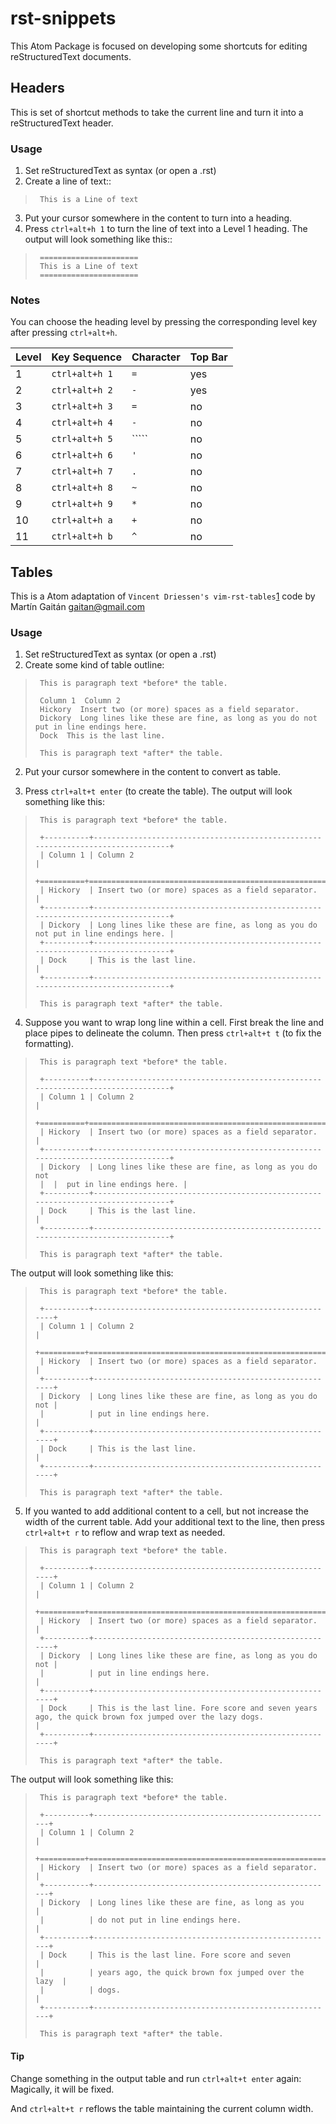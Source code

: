 rst-snippets
============

This Atom Package is focused on developing some shortcuts for editing reStructuredText
documents.


Headers
-------

This is set of shortcut methods to take the current line and turn it into a
reStructuredText header.

### Usage


1. Set reStructuredText as syntax (or open a .rst)
2. Create a line of text::

>      This is a Line of text

3. Put your cursor somewhere in the content to turn into a heading.
4. Press ``ctrl+alt+h 1`` to turn the line of text into a Level 1 heading.  The
   output will look something like this::

>      ======================
>      This is a Line of text
>      ======================

### Notes

You can choose the heading level by pressing the corresponding level key after pressing
``ctrl+alt+h``.


| Level | Key Sequence     | Character | Top Bar |
| ----- | ---------------- | --------- | ------- |
| 1     | ``ctrl+alt+h 1`` | ``=``     | yes     |
| 2     | ``ctrl+alt+h 2`` | ``-``     | yes     |
| 3     | ``ctrl+alt+h 3`` | ``=``     | no      |
| 4     | ``ctrl+alt+h 4`` | ``-``     | no      |
| 5     | ``ctrl+alt+h 5`` | ``\```    | no      |
| 6     | ``ctrl+alt+h 6`` | ``'``     | no      |
| 7     | ``ctrl+alt+h 7`` | ``.``     | no      |
| 8     | ``ctrl+alt+h 8`` | ``~``     | no      |
| 9     | ``ctrl+alt+h 9`` | ``*``     | no      |
| 10    | ``ctrl+alt+h a`` | ``+``     | no      |
| 11    | ``ctrl+alt+h b`` | ``^``     | no      |



Tables
------

This is a Atom adaptation of `Vincent Driessen's vim-rst-tables`[1] code
by Martín Gaitán <gaitan@gmail.com>

[1]: https://github.com/nvie/vim-rst-tables

### Usage

1. Set reStructuredText as syntax (or open a .rst)
2. Create some kind of table outline:

>      This is paragraph text *before* the table.
>
>      Column 1  Column 2
>      Hickory  Insert two (or more) spaces as a field separator.
>      Dickory  Long lines like these are fine, as long as you do not put in line endings here.
>      Dock  This is the last line.
>
>      This is paragraph text *after* the table.

2. Put your cursor somewhere in the content to convert as table.

3. Press ``ctrl+alt+t enter`` (to create the table).  The output will look something like
   this:

>      This is paragraph text *before* the table.
>
>      +----------+---------------------------------------------------------------------------------+
>      | Column 1 | Column 2                                                                        |
>      +==========+=================================================================================+
>      | Hickory  | Insert two (or more) spaces as a field separator.                               |
>      +----------+---------------------------------------------------------------------------------+
>      | Dickory  | Long lines like these are fine, as long as you do not put in line endings here. |
>      +----------+---------------------------------------------------------------------------------+
>      | Dock     | This is the last line.                                                          |
>      +----------+---------------------------------------------------------------------------------+
>
>      This is paragraph text *after* the table.

4. Suppose you want to wrap long line within a cell. First break the line and place pipes to
   delineate the column. Then press ``ctrl+alt+t t`` (to fix the formatting).


>      This is paragraph text *before* the table.
>
>      +----------+---------------------------------------------------------------------------------+
>      | Column 1 | Column 2                                                                        |
>      +==========+=================================================================================+
>      | Hickory  | Insert two (or more) spaces as a field separator.                               |
>      +----------+---------------------------------------------------------------------------------+
>      | Dickory  | Long lines like these are fine, as long as you do not
>      |  |  put in line endings here. |
>      +----------+---------------------------------------------------------------------------------+
>      | Dock     | This is the last line.                                                          |
>      +----------+---------------------------------------------------------------------------------+
>
>      This is paragraph text *after* the table.

   The output will look something like
   this:

>      This is paragraph text *before* the table.
>
>      +----------+-------------------------------------------------------+
>      | Column 1 | Column 2                                              |
>      +==========+=======================================================+
>      | Hickory  | Insert two (or more) spaces as a field separator.     |
>      +----------+-------------------------------------------------------+
>      | Dickory  | Long lines like these are fine, as long as you do not |
>      |          | put in line endings here.                             |
>      +----------+-------------------------------------------------------+
>      | Dock     | This is the last line.                                |
>      +----------+-------------------------------------------------------+
>
>      This is paragraph text *after* the table.

5. If you wanted to add additional content to a cell, but not increase the width of the current
   table. Add your additional text to the line, then press ``ctrl+alt+t r`` to
   reflow and wrap text as needed.

>      This is paragraph text *before* the table.
>
>      +----------+-------------------------------------------------------+
>      | Column 1 | Column 2                                              |
>      +==========+=======================================================+
>      | Hickory  | Insert two (or more) spaces as a field separator.     |
>      +----------+-------------------------------------------------------+
>      | Dickory  | Long lines like these are fine, as long as you do not |
>      |          | put in line endings here.                             |
>      +----------+-------------------------------------------------------+
>      | Dock     | This is the last line. Fore score and seven years ago, the quick brown fox jumped over the lazy dogs.                               |
>      +----------+-------------------------------------------------------+
>
>      This is paragraph text *after* the table.

   The output will look something like
   this:

>      This is paragraph text *before* the table.
>
>      +----------+------------------------------------------------------+
>      | Column 1 | Column 2                                             |
>      +==========+======================================================+
>      | Hickory  | Insert two (or more) spaces as a field separator.    |
>      +----------+------------------------------------------------------+
>      | Dickory  | Long lines like these are fine, as long as you       |
>      |          | do not put in line endings here.                     |
>      +----------+------------------------------------------------------+
>      | Dock     | This is the last line. Fore score and seven          |
>      |          | years ago, the quick brown fox jumped over the lazy  |
>      |          | dogs.                                                |
>      +----------+------------------------------------------------------+
>
>      This is paragraph text *after* the table.

   #### Tip

   Change something in the output table and run ``ctrl+alt+t enter`` again: Magically,
   it will be fixed.

   And ``ctrl+alt+t r`` reflows the table maintaining the current column width.
